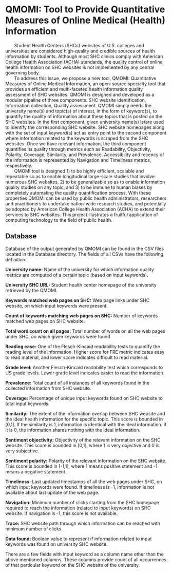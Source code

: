 # QMOMI: Tool to Provide Quantitative Measures of Online Medical (Health) Information #
&nbsp;&nbsp;&nbsp;&nbsp;&nbsp;&nbsp; Student Health Centers (SHCs) websites of U.S. colleges and universities are considered high-quality and credible sources of health information by students. Although most SHC clinics comply with American College Health Association (ACHA) standards, the quality control of online health information on SHC websites is not implemented by any central governing body. <br />
&nbsp;&nbsp;&nbsp;&nbsp;&nbsp;&nbsp; To address this issue, we propose a new tool, QMOMI: Quantitative Measures of Online Medical Information, an open-source specialty tool that provides an efficient and multi-faceted health information quality assessment of SHC websites. QMOMI is designed and developed as a modular pipeline of three components: SHC website identification, Information collection, Quality assessment. QMOMI simply needs the university name(s) and topic(s) of interest, in the form of keyword(s), to quantify the quality of information about these topics that is posted on the SHC websites. In the first component, given university name(s) is/are used to identify the corresponding SHC website. SHC website homepages along with the set of input keyword(s) act as entry point to the second component where information related to the keywords is scraped from the SHC websites. Once we have relevant information, the third component quantifies its quality through metrics such as Readability, Objectivity, Polarity, Coverage, Similarity, and Prevalence. Accessibility and recency of the information is represented by Navigation and Timeliness metrics, respectively. <br />
&nbsp;&nbsp;&nbsp;&nbsp;&nbsp;&nbsp; QMOMI tool is designed 1) to be highly efficient, scalable and repeatable so as to enable longitudinal large-scale studies that involve numerous SHC websites, 2) to be generalizable so as to enable information quality studies on any topic, and 3) to be immune to human biases by completely automating the quality quantification process. With these properties QMOMI can be used by public health administrators, researchers and practitioners to undertake nation-wide research studies, and potentially be adopted by American College Health Association (ACHA) to extend their services to SHC websites.  This project illustrates a fruitful application of computing technology to the field of public health.

## Database ##
Database of the output generated by QMOMI can be found in the CSV files located in the Database directory. The fields of all CSVs have the following definition:

**University name:** Name of the university for which information quality metrics are computed of a certain topic (based on input keywords).

**University SHC URL:** Student health center homepage of the university retrieved by the QMOMI.

**Keywords matched web pages on SHC:** Web page links under SHC website, on which input keywords were present.

**Count of keywords matching web pages on SHC:** Number of keywords matched web pages on SHC website.

**Total word count on all pages:** Total number of words on all the web pages under SHC, on which given keywords were found

**Reading ease:** One of the Flesch-Kincaid readability tests to quantify the reading level of the information. Higher score for FRE metric indicates easy to read material, and lower score indicates difficult to read material.

**Grade level:** Another Flesch-Kincaid readability test which corresponds to US grade levels. Lower grade level indicates easier to read the information.

**Prevalence:** Total count of all instances of all keywords found in the collected information from SHC website.

**Coverage:** Percentage of unique input keywords found on SHC website to total input keywords.

**Similarity:** The extent of the information overlap between SHC website and the ideal health information for the specific topic. This score is bounded in [0,1]. If the similarity is 1, information is identical with the ideal information. If it is 0, the information shares nothing with the ideal information.

**Sentiment objectivity:** Objectivity of the relevant information on the SHC website. This score is bounded in [0,1], where 1 is very objective and 0 is very subjective.

**Sentiment polarity:** Polarity of the relevant information on the SHC website. This score is bounded in [-1,1], where 1 means positive statement and -1 means a negative statement.

**Timeliness:** Last updated timestamps of all the web pages under SHC, on which input keywords were found. If timeliness is -1, information is not available about last update of the web page.

**Navigation:** Minimum number of clicks starting from the SHC homepage required to reach the information (related to input keywords) on SHC website. If navigation is -1, this score is not available.

**Trace:** SHC website path through which information can be reached with minimum number of clicks.

**Data found:** Boolean value to represent if information related to input keywords was found on university SHC website.

There are a few fields with input keyword as a column name other than the above mentioned columns. These columns provide count of all occurrences of that particular keyword on the SHC website of the university.
